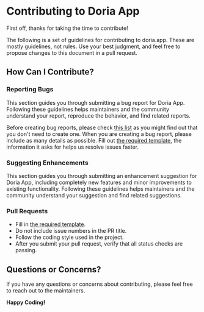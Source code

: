 # Contributing to Doria App

First off, thanks for taking the time to contribute!

The following is a set of guidelines for contributing to doria.app. These are mostly guidelines, not rules. Use your best judgment, and feel free to propose changes to this document in a pull request.

## How Can I Contribute?

### Reporting Bugs

This section guides you through submitting a bug report for Doria App. Following these guidelines helps maintainers and the community understand your report, reproduce the behavior, and find related reports.

Before creating bug reports, please check [this list](link-to-bug-tracker) as you might find out that you don't need to create one. When you are creating a bug report, please include as many details as possible. Fill out [the required template](link-to-bug-template), the information it asks for helps us resolve issues faster.

### Suggesting Enhancements

This section guides you through submitting an enhancement suggestion for Doria App, including completely new features and minor improvements to existing functionality. Following these guidelines helps maintainers and the community understand your suggestion and find related suggestions.

### Pull Requests

- Fill in [the required template](link-to-pr-template).
- Do not include issue numbers in the PR title.
- Follow the coding style used in the project.
- After you submit your pull request, verify that all status checks are passing.

## Questions or Concerns?

If you have any questions or concerns about contributing, please feel free to reach out to the maintainers.

**Happy Coding!**
